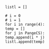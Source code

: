 ```
listl = []

# i = 0
# i = 1
for i in range(4):
temp = []
for j in PangeCS):
temp.append(i * j)
listl.append(temp)
```
<!--stackedit_data:
eyJoaXN0b3J5IjpbMTA2MTMwMzk0NV19
-->
